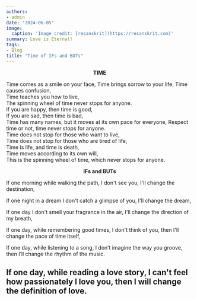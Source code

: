 ```yaml
---
authors:
- admin
date: "2024-06-05"
image:
  caption: 'Image credit: [resanskrit](https://resanskrit.com)'
summary: Love is Eternal!
tags:
- Blog
title: "Time of IFs and BUTs"
---
```

<p align="center"><b>TIME</b></p>
Time comes as a smile on your face, Time brings sorrow to your life, Time causes confusion,<br />
Time teaches you how to live,<br />
The spinning wheel of time never stops for anyone.<br />
If you are happy, then time is good,<br />
If you are sad, then time is bad,<br />
Time has many names, but it moves at its own pace for everyone, Respect time or not, time never stops for anyone.<br />
Time does not stop for those who want to live,<br />
Time does not stop for those who are tired of life,<br />
Time is life, and time is death,<br />
Time moves according to its own will,<br />
This is the spinning wheel of time, which never stops for anyone.
<p align="center"><b>IFs and BUTs</b></p>
If one morning while walking the path, I don't see you, I'll change the destination,<br />

If one night in a dream I don't catch a glimpse of you, I'll change the dream,<br />

If one day I don't smell your fragrance in the air, I'll change the direction of my breath,<br />

If one day, while remembering good times, I don't think of you, then I'll change the pace of time itself,<br />

If one day, while listening to a song, I don’t imagine the way you groove, then I’ll change the rhythm of the music.<br />

If one day, while reading a love story, I can't feel how passionately I love you, then I will change the definition of love.
---


